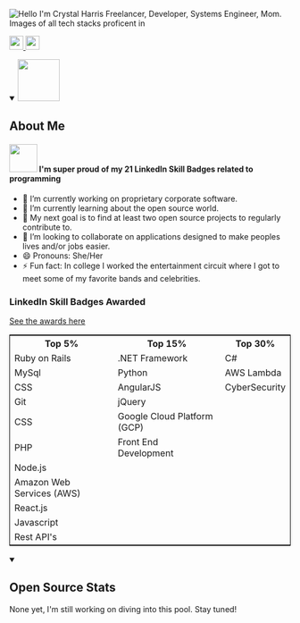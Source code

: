 ![Hello I'm Crystal Harris Freelancer, Developer, Systems Engineer, Mom. Images of all tech stacks proficent in](https://user-images.githubusercontent.com/59777971/210111290-4ba2ba3c-699e-4377-ad0d-64a9deed9420.jpg)
<p>
  <a href="https://www.linkedin.com/in/crystalaharris">
    <img src="https://img.shields.io/badge/linkedin-%230077B5.svg?&style=for-the-badge&logo=linkedin&logoColor=white"     height=25>
  </a> 
    <a href="mailto:harris.crystal.ann@gmail.com">
<img src="https://cdn.icon-icons.com/icons2/2530/PNG/512/email_me_button_icon_151852.png" height=25>
  </a>
</p>
<details open> 
  <summary>
    <img src="https://lh3.googleusercontent.com/YRNyx_-zDZFwf7lzSdHcdeu99g2PrmJa8T1wcSnp78C4euqRU6aTRgAVsDb53OATC6FhbaMu54cHDECMQpwajyWpyYD09E0KD2b0Tr245jyf0QO3ZZWVsqn_l70lEZ9KI8g0Gubc4liM3crJS8gNoXx-CGFLwhdgxxqcNI7vFUNIc-XjaeVvIVs9HpVKr1B3uzmM5ln3kdmBtyDydGr0ZanNRm8h6YUCKgrO1gbasJrYVCpWMzgO_p88pDx0Kqi4i1NEoGuzBodFQHZd9Znnm8A60eptmT5DmxYzZasOwIXJRaBS9gKmxkD_yAN0TSsy77ryc_kfOuRzOMqHFyi3eIDabso_ZHCezBOCjgJ0xm4e8Co2xvbLA2GUCN8Et6EIFzUWGwKAR8QphBewlUmLbscZk2FIkniAztUo10R4QWi6fslPB5MgSANA5QmfGzQTgnKv0R2riFrypUASnhxtVUH3C0KTEOg5Bj9thqVjNd7zl1XtjQoniN1NT-2XYB_npSgXaDiM-Pgyu325P7_me8t2NSDBsx2d0gnwQbaN-Rcfaw1uy9N-6wwAlpudUuUmQvJhyroQUp2ZBat7RpeUhVtS4JVnxcsYwpRLKIvb6zLddy_M8D1ucYoCxT6__lhMtlM9mWS9oFBplbAiIbXIeL0it2yXJjwnjoAd468Dmqjlqvkeo-DUp5A0C3hpSzsGKn7HSdLo0GlM7ACCpBPvxZSuCaXIB7nukPwGrmHxXgYXCh7now3SkuHtdEcwJsCHfp8YyEFB-x6sbIrAxh1frH7jiOBuyHy2WJ5cMr1PKzodbu2aFHVbXm6_-oEdrLtcALnQhWvIzhqltLjkaJzEBOwNtKCEEISoAdfU1s9lxAkVgmgv7HZ3TXF0m_85B0RGUTqwqBOhzaiBuPqloi3e49iROMn9gNggZ8fmtnGpg2Lr=s398-no?authuser=0" height=75>
    <h2> 
      About Me
    </h2>
  </summary>
 <h4> <img src="https://rwd.is/wp-content/uploads/2020/05/tldr.jpg" height=50> 
   I'm super proud of my 21 LinkedIn Skill Badges related to programming</h4>
  <p>
 
  - 🔭 I’m currently working on proprietary corporate software.  <br/>
  - 🌱 I’m currently learning about the open source world. <br/>
  - :thought_balloon: My next goal is to find at least two open source projects to regularly contribute to.<br/>
  - 👯 I’m looking to collaborate on applications designed to make peoples lives and/or jobs easier.<br/>
  - 😄 Pronouns: She/Her<br/>
  - ⚡ Fun fact: In college I worked the entertainment circuit where I got to meet some of my favorite bands and celebrities.<br/>
  </p>
  <h3>LinkedIn Skill Badges Awarded</h3>
  <a href="https://photos.app.goo.gl/K2Cz5BCCEN38JpKW7" target="_blank">See the awards here</a>
  <table
  style="border: 1px solid black;
  border-collapse: collapse;">
  <tr>
    <th>Top 5%</th>
    <th>Top 15%</th>
    <th>Top 30%</th>
  </tr>
  <tr>
    <td>Ruby on Rails</td>
    <td>.NET Framework</td>
    <td>C#</td>
  </tr>
  <tr>
    <td>MySql</td>
    <td>Python</td>
    <td>AWS Lambda</td>
  </tr>
  <tr>
    <td>CSS</td>
    <td>AngularJS</td>
    <td>CyberSecurity</td>
  </tr>
  <tr>
    <td>Git</td>
    <td>jQuery</td>
    <td></td>
  </tr>
  <tr>
    <td>CSS</td>
    <td>Google Cloud Platform (GCP)</td>
    <td></td>
  </tr>
  <tr>
    <td>PHP</td>
    <td>Front End Development</td>
    <td></td>
  </tr>
  <tr>
    <td>Node.js</td>
    <td></td>
    <td></td>
  </tr>
  <tr>
    <td>Amazon Web Services (AWS)</td>
    <td></td>
    <td></td>
  </tr>
  <tr>
    <td>React.js</td>
    <td></td>
    <td></td>
  </tr>
  <tr>
    <td>Javascript</td>
    <td></td>
    <td></td>
  </tr>
  <tr>
    <td>Rest API's</td>
    <td></td>
    <td></td>
  </tr>
  </table>
</details>
<details open> 
  <summary>
    <h2> 
      Open Source Stats
    </h2>
    <p>
      None yet, I'm still working on diving into this pool. Stay tuned!
    </p>
  </summary>
  </details>
